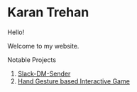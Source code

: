 # Karan Trehan

Hello!

Welcome to my website.

Notable Projects

1. [Slack-DM-Sender](https://karantrehan3.github.io/dm-sender-public/)
2. [Hand Gesture based Interactive Game](https://karantrehan3.github.io/Hand-Gesture-Recognition-Based-Interactive-Gaming/)
